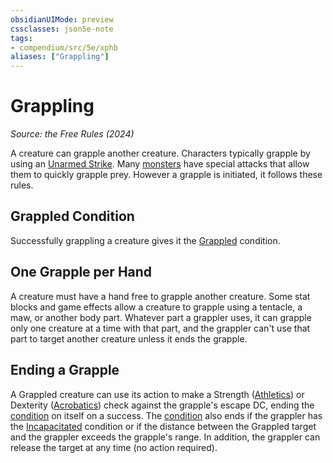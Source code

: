 ```yaml
---
obsidianUIMode: preview
cssclasses: json5e-note
tags:
- compendium/src/5e/xphb
aliases: ["Grappling"]
---
```

# Grappling
*Source: the Free Rules (2024)* 

A creature can grapple another creature. Characters typically grapple by using an [Unarmed Strike](unarmed-strike-xphb.md). Many [monsters](monster-xphb.md) have special attacks that allow them to quickly grapple prey. However a grapple is initiated, it follows these rules.

## Grappled Condition

Successfully grappling a creature gives it the [Grappled](conditions.md#Grappled) condition.

## One Grapple per Hand

A creature must have a hand free to grapple another creature. Some stat blocks and game effects allow a creature to grapple using a tentacle, a maw, or another body part. Whatever part a grappler uses, it can grapple only one creature at a time with that part, and the grappler can't use that part to target another creature unless it ends the grapple.

## Ending a Grapple

A Grappled creature can use its action to make a Strength ([Athletics](skills.md#Athletics)) or Dexterity ([Acrobatics](skills.md#Acrobatics)) check against the grapple's escape DC, ending the [condition](condition-xphb.md) on itself on a success. The [condition](condition-xphb.md) also ends if the grappler has the [Incapacitated](conditions.md#Incapacitated) condition or if the distance between the Grappled target and the grappler exceeds the grapple's range. In addition, the grappler can release the target at any time (no action required).